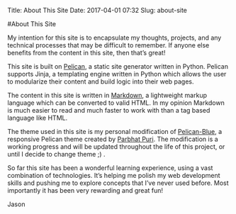 Title: About This Site
Date: 2017-04-01 07:32
Slug: about-site


#About This Site

My intention for this site is to encapsulate my thoughts, projects, and any technical processes that may be difficult to remember. If anyone else benefits from the content in this site, then that’s great!

This site is built on <a href="https://blog.getpelican.com/" target="_blank">Pelican</a>, a static site generator written in Python. Pelican supports Jinja, a templating engine written in Python which allows the user to modularize their content and build logic into their web pages.

The content in this site is written in <a href="https://daringfireball.net/projects/markdown/" target="_blank">Markdown</a>, a lightweight markup language which can be converted to valid HTML. In my opinion Markdown is much easier to read and much faster to work with than a tag based language like HTML.

The theme used in this site is my personal modification of <a href="https://github.com/Parbhat/pelican-blue" target="_blank">Pelican-Blue</a>, a responsive Pelican theme created by <a href="https://parbhatpuri.com/" target="_blank">Parbhat Puri</a>. The modification is a working progress and will be updated throughout the life of this project, or until I decide to change theme ;) . 

So far this site has been a wonderful learning experience, using a vast combination of technologies. It’s helping me polish my web development skills and pushing me to explore concepts that I’ve never used before. Most importantly it has been very rewarding and great fun!

Jason


[//]: # (These are reference links used in the body of this note and get stripped out when the markdown processor does its job. There is no need to format nicely because it shouldn't be seen. Thanks SO - http://stackoverflow.com/questions/4823468/store-comments-in-markdown-syntax)

[Pelican]: <https://blog.getpelican.com/>
[Markdown]: <https://daringfireball.net/projects/markdown/>  
[Parbhat Puri]: <https://parbhatpuri.com/>
[Pelican-Blue]: <https://github.com/Parbhat/pelican-blue>
